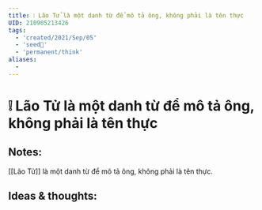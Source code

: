 ```yaml
---
title: ❕ Lão Tử là một danh từ để mô tả ông, không phải là tên thực
UID: 210905213426
tags:
  - 'created/2021/Sep/05'
  - 'seed🥜'
  - 'permanent/think'
aliases:
  - 
---
```

# ❕ Lão Tử là một danh từ để mô tả ông, không phải là tên thực

## Notes:
[[Lão Tử]] là một danh từ để mô tả ông, không phải là tên thực.

## Ideas & thoughts:

